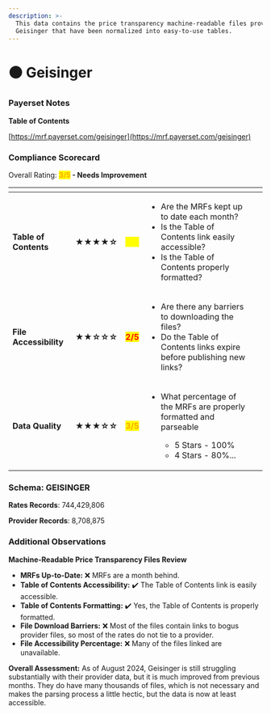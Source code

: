 ```yaml
---
description: >-
  This data contains the price transparency machine-readable files provided by
  Geisinger that have been normalized into easy-to-use tables.
---
```


# 🟠 Geisinger

### Payerset Notes

**Table of Contents**

[https://mrf.payerset.com/geisinger](https://mrf.payerset.com/geisinger)

### Compliance Scorecard

Overall Rating: <mark style="color:orange;">**3/5**</mark>**&#x20;- Needs Improvement**

<table data-view="cards"><thead><tr><th></th><th></th><th></th><th></th><th data-hidden data-card-cover data-type="files"></th></tr></thead><tbody><tr><td><strong>Table of Contents</strong></td><td><strong>★★★★☆</strong></td><td><mark style="color:yellow;"><strong>4/5</strong></mark></td><td><ul><li>Are the MRFs kept up to date each month? </li><li>Is the Table of Contents link easily accessible?</li><li>Is the Table of Contents properly formatted?</li></ul></td><td></td></tr><tr><td><strong>File Accessibility</strong></td><td><strong>★★☆☆☆</strong></td><td><mark style="color:red;"><strong>2/5</strong></mark></td><td><ul><li>Are there any barriers to downloading the files?</li><li>Do the Table of Contents links expire before publishing new links?</li></ul></td><td></td></tr><tr><td><strong>Data Quality</strong></td><td><strong>★★★☆☆</strong></td><td><mark style="color:orange;"><strong>3/5</strong></mark></td><td><ul><li><p>What percentage of the MRFs are properly formatted and parseable</p><ul><li>5 Stars - 100%</li><li>4 Stars - 80%...</li></ul></li></ul></td><td></td></tr></tbody></table>

### Schema: GEISINGER

**Rates Records**: 744,429,806

**Provider Records**: 8,708,875

### Additional Observations

**Machine-Readable Price Transparency Files Review**

* **MRFs Up-to-Date:** ❌ MRFs are a month behind.
* **Table of Contents Accessibility:** ✔️ The Table of Contents link is easily accessible.
* **Table of Contents Formatting:** ✔️ Yes, the Table of Contents is properly formatted.
* **File Download Barriers:** ❌ Most of the files contain links to bogus provider files, so most of the rates do not tie to a provider.
* **File Accessibility Percentage:** ❌ Many of the files linked are unavailable.

**Overall Assessment:** As of August 2024, Geisinger is still struggling substantially with their provider data, but it is much improved from previous months. They do have many thousands of files, which is not necessary and makes the parsing process a little hectic, but the data is now at least accessible.
